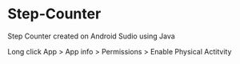 # Step-Counter
Step Counter created on Android Sudio using Java 


Long click App > App info > Permissions > Enable Physical Actitvity

